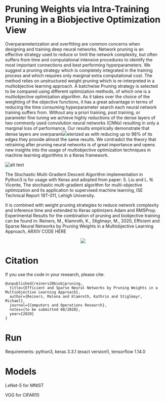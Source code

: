 # Pruning Weights via Intra-Training Pruning in a Biobjective Optimization View
Overparameterization and overfitting are common concerns when designing and training deep neural networks. Network pruning is an effective strategy used to reduce or limit the network complexity, but often suffers from time and computational intensive procedures to identify the most important connections and best performing hyperparameters. We suggest a pruning strategy which is completely integrated in the training process and which requires only marginal extra computational cost. The method relies on unstructured weight pruning which is re-interpreted in a multiobjective learning approach. A batchwise Pruning strategy is selected to be compared using different optimization methods, of which one is a multiobjective optimization algorithm. As it takes over the choice of the weighting of the objective functions, it has a great advantage in terms of reducing the time consuming hyperparameter search each neural network training suffers from. Without any a priori training, post training, or parameter fine tuning we achieve highly reductions of the dense layers of two commonly used convolution neural networks (CNNs) resulting in only a marginal loss of performance. Our results empirically demonstrate that dense layers are overparam<img src="http://some_place.com/image.png" />eterized as with reducing up to 98% of its edges they provide almost the same results. We contradict the theory that retraining after pruning neural networks is of great importance and opens new insights into the usage of multiobjective optimization techniques in machine learning algorithms in a Keras framework.  

![alt text](https://github.com/malena1906/Pruning-Algorithms-with-SMGD-in-Keras/blob/master/Figure1TowardsEfficientNetworkArchitectures.png?raw=true)



The Stochastic Multi-Gradient Descent Algorithm implementation in Python3 is for usage with Keras and adopted from paper:
S. Liu and L. N. Vicente, The stochastic multi-gradient algorithm for multi-objective optimization and its application to supervised machine learning, ISE Technical Report 19T-011, Lehigh University.

It is combined with weight pruning strategies to reduce network complexity and inference time and extended to Keras optimizers Adam and RMSProp.
Experimental Results for the combination of pruning and biobjective training can be found in: 
Reiners, M., Klamroth, K., Stiglmayr, M., 2020, Efficient and Sparse Neural Networks by Pruning Weights in a Multiobjective Learning Approach, ARXIV CODE HERE

<p align="center">
  <img src="https://github.com/malena1906/Pruning-Algorithms-with-SMGD-in-Keras/blob/master/pareto-front-with-knee.png?raw=true" />
</p>

# Citation

If you use the code in your research, please cite:

	@unpublished{reiners20biobjpruning,
	  title={Efficient and Sparse Neural Networks by Pruning Weights in a Multiobjective Learning Approach},
	  author={Reiners, Malena and Klamroth, Kathrin and Stiglmayr, Michael},
	  journal={Computers and Operations Research},
	  notes={to be submitted 08/2020},
	  year={2020}
	}

# Run

Requirements:
    python3, keras 3.3.1 (exact version!), tensorflow 1.14.0

# Models

LeNet-5 for MNIST

VGG for CIFAR10

